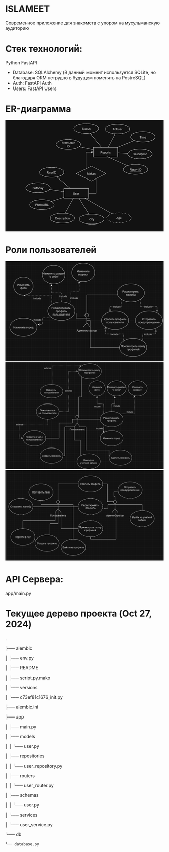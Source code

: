 # ISLAMEET

Современное приложение для знакомств с упором на мусульманскую аудиторию

# Стек технологий:
  Python FastAPI
  - Database: SQLAlchemy (В данный момент используется SQLite, но благодаря ORM нетрудно в будущем поменять на PostreSQL)
  - Auth: FastAPI Auth
  - Users: FastAPI Users

# ER-диаграмма
![ERD](images/erd.png)


# Роли пользователей
![Admin](images/admin.png)
![User](images/user.png)
![General](images/general.png)

# API Сервера:
app/main.py

# Текущее дерево проекта (Oct 27, 2024)
.

├── alembic

│   ├── env.py

│   ├── README

│   ├── script.py.mako

│   └── versions

│       └── c73ef81c1676_init.py

├── alembic.ini

├── app

│   ├── main.py

│   ├── models

│   │   └── user.py

│   ├── repositories

│   │   └── user_repository.py

│   ├── routers

│   │   └── user_router.py

│   ├── schemas

│   │   └── user.py

│   └── services

│       └── user_service.py

└── db

    └── database.py